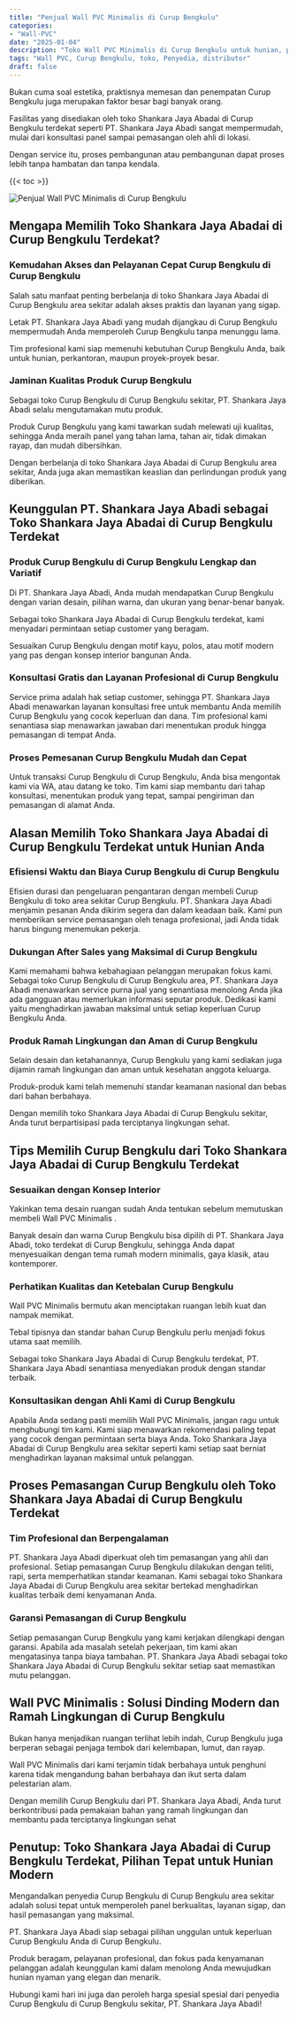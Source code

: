 ```yaml
---
title: "Penjual Wall PVC Minimalis di Curup Bengkulu"
categories: 
- "Wall-PVC"
date: "2025-01-04"
description: "Toko Wall PVC Minimalis di Curup Bengkulu untuk hunian, perkantoran, dan gerai. Produk berkualitas, pilihan motif, variasi warna menarik, dengan layanan pemasangan ditangani oleh teknisi ahli dan jaminan resmi!|Layanan penjualan Wall PVC Minimalis di Curup Bengkulu untuk keperluan tempat tinggal, perkantoran, atau toko, dengan produk unggulan dan instalasi oleh tim berpengalaman dan garansi resmi.|Solusi Wall PVC Minimalis di Curup Bengkulu yang terbukti untuk tempat tinggal, perkantoran, serta toko, dengan material unggulan dan penempatan ditangani oleh tenaga ahli berpengalaman dan kepastian resmi.|Distribusi Wall PVC Minimalis di Curup Bengkulu bagi tempat tinggal, perkantoran, dan toko, dengan panel berkualitas dan penempatan dikerjakan oleh tenaga ahli profesional, disertai dengan jaminan resmi.}"
tags: "Wall PVC, Curup Bengkulu, toko, Penyedia, distributor"
draft: false
---
```


Bukan cuma soal estetika, praktisnya memesan dan penempatan Curup Bengkulu juga merupakan faktor besar bagi banyak orang.

Fasilitas yang disediakan oleh toko Shankara Jaya Abadai di Curup Bengkulu terdekat seperti PT. Shankara Jaya Abadi sangat mempermudah, mulai dari konsultasi panel sampai pemasangan oleh ahli di lokasi.

Dengan service itu, proses pembangunan atau pembangunan dapat proses lebih tanpa hambatan dan tanpa kendala.

{{< toc >}}

![Penjual Wall PVC Minimalis di Curup Bengkulu](/images/Wall-PVC/Penjual-Wall-PVC-Minimalis-di-Curup-Bengkulu.png)


## Mengapa Memilih Toko Shankara Jaya Abadai di Curup Bengkulu Terdekat?

### Kemudahan Akses dan Pelayanan Cepat Curup Bengkulu di Curup Bengkulu

Salah satu manfaat penting berbelanja di toko Shankara Jaya Abadai di Curup Bengkulu area sekitar adalah akses praktis dan layanan yang sigap.

Letak PT. Shankara Jaya Abadi yang mudah dijangkau di Curup Bengkulu mempermudah Anda memperoleh Curup Bengkulu tanpa menunggu lama.

Tim profesional kami siap memenuhi kebutuhan Curup Bengkulu Anda, baik untuk hunian, perkantoran, maupun proyek-proyek besar.

### Jaminan Kualitas Produk Curup Bengkulu

Sebagai toko Curup Bengkulu di Curup Bengkulu sekitar, PT. Shankara Jaya Abadi selalu mengutamakan mutu produk.

Produk Curup Bengkulu yang kami tawarkan sudah melewati uji kualitas, sehingga Anda meraih panel yang tahan lama, tahan air, tidak dimakan rayap, dan mudah dibersihkan.

Dengan berbelanja di toko Shankara Jaya Abadai di Curup Bengkulu area sekitar, Anda juga akan memastikan keaslian dan perlindungan produk yang diberikan.

## Keunggulan PT. Shankara Jaya Abadi sebagai Toko Shankara Jaya Abadai di Curup Bengkulu Terdekat

### Produk Curup Bengkulu di Curup Bengkulu Lengkap dan Variatif

Di PT. Shankara Jaya Abadi, Anda mudah mendapatkan Curup Bengkulu dengan varian desain, pilihan warna, dan ukuran yang benar-benar banyak.

Sebagai toko Shankara Jaya Abadai di Curup Bengkulu terdekat, kami menyadari permintaan setiap customer yang beragam.

Sesuaikan Curup Bengkulu dengan motif kayu, polos, atau motif modern yang pas dengan konsep interior bangunan Anda.

### Konsultasi Gratis dan Layanan Profesional di Curup Bengkulu

Service prima adalah hak setiap customer, sehingga PT. Shankara Jaya Abadi menawarkan layanan konsultasi free untuk membantu Anda memilih Curup Bengkulu yang cocok keperluan dan dana. Tim profesional kami senantiasa siap menawarkan jawaban dari menentukan produk hingga pemasangan di tempat Anda.

### Proses Pemesanan Curup Bengkulu Mudah dan Cepat

Untuk transaksi Curup Bengkulu di Curup Bengkulu, Anda bisa mengontak kami via WA, atau datang ke toko. Tim kami siap membantu dari tahap konsultasi, menentukan produk yang tepat, sampai pengiriman dan pemasangan di alamat Anda.

## Alasan Memilih Toko Shankara Jaya Abadai di Curup Bengkulu Terdekat untuk Hunian Anda

### Efisiensi Waktu dan Biaya Curup Bengkulu di Curup Bengkulu

Efisien durasi dan pengeluaran pengantaran dengan membeli Curup Bengkulu di toko area sekitar Curup Bengkulu. PT. Shankara Jaya Abadi menjamin pesanan Anda dikirim segera dan dalam keadaan baik. Kami pun memberikan service pemasangan oleh tenaga profesional, jadi Anda tidak harus bingung menemukan pekerja.

### Dukungan After Sales yang Maksimal di Curup Bengkulu

Kami memahami bahwa kebahagiaan pelanggan merupakan fokus kami. Sebagai toko Curup Bengkulu di Curup Bengkulu area, PT. Shankara Jaya Abadi menawarkan service purna jual yang senantiasa menolong Anda jika ada gangguan atau memerlukan informasi seputar produk. Dedikasi kami yaitu menghadirkan jawaban maksimal untuk setiap keperluan Curup Bengkulu Anda.

### Produk Ramah Lingkungan dan Aman di Curup Bengkulu

Selain desain dan ketahanannya, Curup Bengkulu yang kami sediakan juga dijamin ramah lingkungan dan aman untuk kesehatan anggota keluarga.

Produk-produk kami telah memenuhi standar keamanan nasional dan bebas dari bahan berbahaya.

Dengan memilih toko Shankara Jaya Abadai di Curup Bengkulu sekitar, Anda turut berpartisipasi pada terciptanya lingkungan sehat.

## Tips Memilih Curup Bengkulu dari Toko Shankara Jaya Abadai di Curup Bengkulu Terdekat

### Sesuaikan dengan Konsep Interior 

Yakinkan tema desain ruangan sudah Anda tentukan sebelum memutuskan membeli  Wall PVC Minimalis .

Banyak desain dan warna Curup Bengkulu bisa dipilih di PT. Shankara Jaya Abadi, toko terdekat di Curup Bengkulu, sehingga Anda dapat menyesuaikan dengan tema rumah modern minimalis, gaya klasik, atau kontemporer.

### Perhatikan Kualitas dan Ketebalan Curup Bengkulu

 Wall PVC Minimalis  bermutu akan menciptakan ruangan lebih kuat dan nampak memikat.

Tebal tipisnya dan standar bahan Curup Bengkulu perlu menjadi fokus utama saat memilih.

Sebagai toko Shankara Jaya Abadai di Curup Bengkulu terdekat, PT. Shankara Jaya Abadi senantiasa menyediakan produk dengan standar terbaik.

### Konsultasikan dengan Ahli Kami di Curup Bengkulu

Apabila Anda sedang pasti memilih Wall PVC Minimalis, jangan ragu untuk menghubungi tim kami. Kami siap menawarkan rekomendasi paling tepat yang cocok dengan permintaan serta biaya Anda. Toko Shankara Jaya Abadai di Curup Bengkulu area sekitar seperti kami setiap saat berniat menghadirkan layanan maksimal untuk pelanggan.

## Proses Pemasangan Curup Bengkulu oleh Toko Shankara Jaya Abadai di Curup Bengkulu Terdekat

### Tim Profesional dan Berpengalaman

PT. Shankara Jaya Abadi diperkuat oleh tim pemasangan yang ahli dan profesional. Setiap pemasangan Curup Bengkulu dilakukan dengan teliti, rapi, serta memperhatikan standar keamanan. Kami sebagai toko Shankara Jaya Abadai di Curup Bengkulu area sekitar bertekad menghadirkan kualitas terbaik demi kenyamanan Anda.

### Garansi Pemasangan di Curup Bengkulu

Setiap pemasangan Curup Bengkulu yang kami kerjakan dilengkapi dengan garansi. Apabila ada masalah setelah pekerjaan, tim kami akan mengatasinya tanpa biaya tambahan. PT. Shankara Jaya Abadi sebagai toko Shankara Jaya Abadai di Curup Bengkulu sekitar setiap saat memastikan mutu pelanggan.

##  Wall PVC Minimalis : Solusi Dinding Modern dan Ramah Lingkungan di Curup Bengkulu

Bukan hanya menjadikan ruangan terlihat lebih indah, Curup Bengkulu juga berperan sebagai penjaga tembok dari kelembapan, lumut, dan rayap.

 Wall PVC Minimalis  dari kami terjamin tidak berbahaya untuk penghuni karena tidak mengandung bahan berbahaya dan ikut serta dalam pelestarian alam.

Dengan memilih Curup Bengkulu dari PT. Shankara Jaya Abadi, Anda turut berkontribusi pada pemakaian bahan yang ramah lingkungan dan membantu pada terciptanya lingkungan sehat

## Penutup: Toko Shankara Jaya Abadai di Curup Bengkulu Terdekat, Pilihan Tepat untuk Hunian Modern

Mengandalkan penyedia Curup Bengkulu di Curup Bengkulu area sekitar adalah solusi tepat untuk memperoleh panel berkualitas, layanan sigap, dan hasil pemasangan yang maksimal.

PT. Shankara Jaya Abadi siap sebagai pilihan unggulan untuk keperluan Curup Bengkulu Anda di Curup Bengkulu.

Produk beragam, pelayanan profesional, dan fokus pada kenyamanan pelanggan adalah keunggulan kami dalam menolong Anda mewujudkan hunian nyaman yang elegan dan menarik.

Hubungi kami hari ini juga dan peroleh harga spesial spesial dari penyedia Curup Bengkulu di Curup Bengkulu sekitar, PT. Shankara Jaya Abadi!
